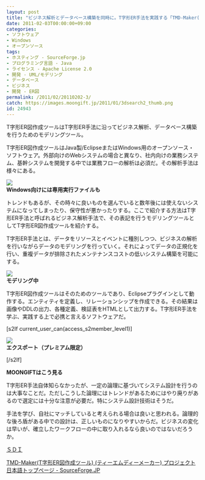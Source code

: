 ```yaml
---
layout: post
title: "ビジネス解析とデータベース構築を同時に。T字形ER手法を実践する「TMD-Maker(T字形ER図作成ツール)」"
date: 2011-02-03T00:00:00+09:00
categories:
- ソフトウェア
- Windows
- オープンソース
tags: 
- ホスティング - SourceForge.jp
- プログラミング言語 - Java
- ライセンス - Apache License 2.0
- 開発 - UML/モデリング
- データベース
- ビジネス
- 開発 - ER図
permalink: /2011/02/20110202-3/
catch: https://images.moongift.jp/2011/01/3dsearch2_thumb.png
id: 24943
---
```

T字形ER図作成ツールはT字形ER手法に沿ってビジネス解析、データベース構築を行うためのモデリングツール。

  

T字形ER図作成ツールはJava製/EclipseまたはWindows用のオープンソース・ソフトウェア。外部向けのWebシステムの場合と異なり、社内向けの業務システム、基幹システムを開発する中では業務フローの解析は必須だ。その解析手法は様々にある。

  

![](https://images.moongift.jp/2011/01/3dsearch3_thumb1.png)  
**Windows向けには専用実行ファイルも**

  

トレンドもあるが、その時々に良いものを選んでいると数年後には使えないシステムになってしまったり、保守性が悪かったりする。ここで紹介する方法はT字形ER手法と呼ばれるビジネス解析手法で、その表記を行うモデリングツールとしてT字形ER図作成ツールを紹介する。

  
<!--more-->  

T字形ER手法とは、データをリソースとイベントに種別しつつ、ビジネスの解析を行いながらデータのモデリングを行っていく。それによってデータの正規化を行い、重複データが排除されたメンテナンスコストの低いシステム構築を可能にする。

  

![](https://images.moongift.jp/2011/01/3dsearch2_thumb.png)  
**モデリング中**

  

T字形ER図作成ツールはそのためのツールであり、Eclipseプラグインとして動作する。エンティティを定義し、リレーションシップを作成できる。その結果は画像やDDLの出力、各種定義、検証表をHTMLとして出力する。T字形ER手法を学ぶ、実践する上で必携と言えるソフトウェアだ。

  
[s2If current\_user\_can(access\_s2member\_level1)]

![](https://images.moongift.jp/2011/01/3dsearch4_thumb2.png)  
**エクスポート（プレミアム限定）**

[/s2If]  
  
  

**MOONGIFTはこう見る**

  

T字形ER手法自体知らなかったが、一定の論理に基づいてシステム設計を行うのは大事なことだ。ただしこうした論理にはトレンドがあるためにはやり廃りがあるので選定には十分な注意が必要だ。特にシステム設計技術はそうだ。

  

手法を学び、自社にマッチしていると考えられる場合は良いと思われる。論理的な後ろ盾がある中での設計は、正しいものになりやすいからだ。ビジネスの変化は早いが、確立したワークフローの中に取り入れるなら良いのではないだろうか。

  

[ＳＤＩ](http://www.sdi-net.co.jp/)

  

[TMD-Maker(T字形ER図作成ツール) (ティーエムディーメーカー) プロジェクト日本語トップページ - SourceForge.JP](http://sourceforge.jp/projects/tmdmaker/)

